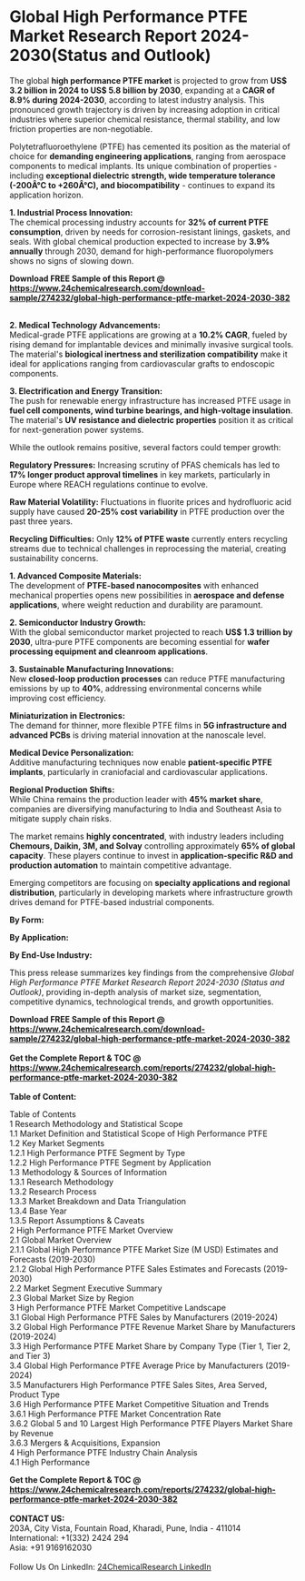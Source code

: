 <h1>Global High Performance PTFE Market Research Report 2024-2030(Status and Outlook)</h1><p>The global <strong>high performance PTFE market</strong> is projected to grow from <strong>US$ 3.2 billion in 2024 to US$ 5.8 billion by 2030</strong>, expanding at a <strong>CAGR of 8.9% during 2024-2030</strong>, according to latest industry analysis. This pronounced growth trajectory is driven by increasing adoption in critical industries where superior chemical resistance, thermal stability, and low friction properties are non-negotiable.</p><p>Polytetrafluoroethylene (PTFE) has cemented its position as the material of choice for <strong>demanding engineering applications</strong>, ranging from aerospace components to medical implants. Its unique combination of properties - including <strong>exceptional dielectric strength, wide temperature tolerance (-200Â°C to +260Â°C), and biocompatibility</strong> - continues to expand its application horizon.</p><p><strong>1. Industrial Process Innovation:</strong><br>
The chemical processing industry accounts for <strong>32% of current PTFE consumption</strong>, driven by needs for corrosion-resistant linings, gaskets, and seals. With global chemical production expected to increase by <strong>3.9% annually</strong> through 2030, demand for high-performance fluoropolymers shows no signs of slowing down.</p><div><b>Download FREE Sample of this Report @ 
            <a href="https://www.24chemicalresearch.com/download-sample/274232/global-high-performance-ptfe-market-2024-2030-382">
            https://www.24chemicalresearch.com/download-sample/274232/global-high-performance-ptfe-market-2024-2030-382</a></b></div><br><p><strong>2. Medical Technology Advancements:</strong><br>
Medical-grade PTFE applications are growing at a <strong>10.2% CAGR</strong>, fueled by rising demand for implantable devices and minimally invasive surgical tools. The material's <strong>biological inertness and sterilization compatibility</strong> make it ideal for applications ranging from cardiovascular grafts to endoscopic components.</p><p><strong>3. Electrification and Energy Transition:</strong><br>
The push for renewable energy infrastructure has increased PTFE usage in <strong>fuel cell components, wind turbine bearings, and high-voltage insulation</strong>. The material's <strong>UV resistance and dielectric properties</strong> position it as critical for next-generation power systems.</p><p>While the outlook remains positive, several factors could temper growth:</p><p><strong>Regulatory Pressures:</strong> Increasing scrutiny of PFAS chemicals has led to <strong>17% longer product approval timelines</strong> in key markets, particularly in Europe where REACH regulations continue to evolve.</p><p><strong>Raw Material Volatility:</strong> Fluctuations in fluorite prices and hydrofluoric acid supply have caused <strong>20-25% cost variability</strong> in PTFE production over the past three years.</p><p><strong>Recycling Difficulties:</strong> Only <strong>12% of PTFE waste</strong> currently enters recycling streams due to technical challenges in reprocessing the material, creating sustainability concerns.</p><p><strong>1. Advanced Composite Materials:</strong><br>
The development of <strong>PTFE-based nanocomposites</strong> with enhanced mechanical properties opens new possibilities in <strong>aerospace and defense applications</strong>, where weight reduction and durability are paramount.</p><p><strong>2. Semiconductor Industry Growth:</strong><br>
With the global semiconductor market projected to reach <strong>US$ 1.3 trillion by 2030</strong>, ultra-pure PTFE components are becoming essential for <strong>wafer processing equipment and cleanroom applications</strong>.</p><p><strong>3. Sustainable Manufacturing Innovations:</strong><br>
New <strong>closed-loop production processes</strong> can reduce PTFE manufacturing emissions by up to <strong>40%</strong>, addressing environmental concerns while improving cost efficiency.</p><p><strong>Miniaturization in Electronics:</strong><br>
	The demand for thinner, more flexible PTFE films in <strong>5G infrastructure and advanced PCBs</strong> is driving material innovation at the nanoscale level.</p><p><strong>Medical Device Personalization:</strong><br>
	Additive manufacturing techniques now enable <strong>patient-specific PTFE implants</strong>, particularly in craniofacial and cardiovascular applications.</p><p><strong>Regional Production Shifts:</strong><br>
	While China remains the production leader with <strong>45% market share</strong>, companies are diversifying manufacturing to India and Southeast Asia to mitigate supply chain risks.</p><p>The market remains <strong>highly concentrated</strong>, with industry leaders including <strong>Chemours, Daikin, 3M, and Solvay</strong> controlling approximately <strong>65% of global capacity</strong>. These players continue to invest in <strong>application-specific R&amp;D and production automation</strong> to maintain competitive advantage.</p><p>Emerging competitors are focusing on <strong>specialty applications and regional distribution</strong>, particularly in developing markets where infrastructure growth drives demand for PTFE-based industrial components.</p><p><strong>By Form:</strong></p><p><strong>By Application:</strong></p><p><strong>By End-Use Industry:</strong></p><p>This press release summarizes key findings from the comprehensive <em>Global High Performance PTFE Market Research Report 2024-2030 (Status and Outlook)</em>, providing in-depth analysis of market size, segmentation, competitive dynamics, technological trends, and growth opportunities.</p><div><b>Download FREE Sample of this Report @ 
            <a href="https://www.24chemicalresearch.com/download-sample/274232/global-high-performance-ptfe-market-2024-2030-382">
            https://www.24chemicalresearch.com/download-sample/274232/global-high-performance-ptfe-market-2024-2030-382</a></b></div><br><div><b>Get the Complete Report & TOC @ 
            <a href="https://www.24chemicalresearch.com/reports/274232/global-high-performance-ptfe-market-2024-2030-382">
            https://www.24chemicalresearch.com/reports/274232/global-high-performance-ptfe-market-2024-2030-382</a></b></div><br>
            <b>Table of Content:</b><p>Table of Contents<br />
1 Research Methodology and Statistical Scope<br />
1.1 Market Definition and Statistical Scope of High Performance PTFE<br />
1.2 Key Market Segments<br />
1.2.1 High Performance PTFE Segment by Type<br />
1.2.2 High Performance PTFE Segment by Application<br />
1.3 Methodology & Sources of Information<br />
1.3.1 Research Methodology<br />
1.3.2 Research Process<br />
1.3.3 Market Breakdown and Data Triangulation<br />
1.3.4 Base Year<br />
1.3.5 Report Assumptions & Caveats<br />
2 High Performance PTFE Market Overview<br />
2.1 Global Market Overview<br />
2.1.1 Global High Performance PTFE Market Size (M USD) Estimates and Forecasts (2019-2030)<br />
2.1.2 Global High Performance PTFE Sales Estimates and Forecasts (2019-2030)<br />
2.2 Market Segment Executive Summary<br />
2.3 Global Market Size by Region<br />
3 High Performance PTFE Market Competitive Landscape<br />
3.1 Global High Performance PTFE Sales by Manufacturers (2019-2024)<br />
3.2 Global High Performance PTFE Revenue Market Share by Manufacturers (2019-2024)<br />
3.3 High Performance PTFE Market Share by Company Type (Tier 1, Tier 2, and Tier 3)<br />
3.4 Global High Performance PTFE Average Price by Manufacturers (2019-2024)<br />
3.5 Manufacturers High Performance PTFE Sales Sites, Area Served, Product Type<br />
3.6 High Performance PTFE Market Competitive Situation and Trends<br />
3.6.1 High Performance PTFE Market Concentration Rate<br />
3.6.2 Global 5 and 10 Largest High Performance PTFE Players Market Share by Revenue<br />
3.6.3 Mergers & Acquisitions, Expansion<br />
4 High Performance PTFE Industry Chain Analysis<br />
4.1 High Performance </p><div><b>Get the Complete Report & TOC @ 
            <a href="https://www.24chemicalresearch.com/reports/274232/global-high-performance-ptfe-market-2024-2030-382">
            https://www.24chemicalresearch.com/reports/274232/global-high-performance-ptfe-market-2024-2030-382</a></b></div><br><b>CONTACT US:</b><br>
            203A, City Vista, Fountain Road, Kharadi, Pune, India - 411014<br>
            International: +1(332) 2424 294<br>
            Asia: +91 9169162030 <br><br>
            Follow Us On LinkedIn: <a href="https://www.linkedin.com/company/24chemicalresearch/">24ChemicalResearch LinkedIn</a>